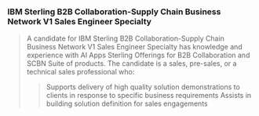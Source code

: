 ### IBM Sterling B2B Collaboration-Supply Chain Business Network V1 Sales Engineer Specialty
> A candidate for IBM Sterling B2B Collaboration-Supply Chain Business Network V1 Sales Engineer Specialty has knowledge and experience with AI Apps Sterling Offerings for B2B Collaboration and SCBN Suite of products. The candidate is a sales, pre-sales, or a technical sales professional who:
>> Supports delivery of high quality solution demonstrations to clients in response to specific business requirements
>> Assists in building solution definition for sales engagements

